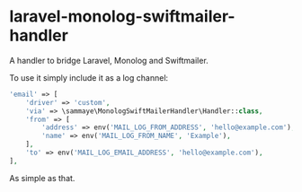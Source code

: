 # laravel-monolog-swiftmailer-handler

A handler to bridge Laravel, Monolog and Swiftmailer.

To use it simply include it as a log channel:

```php
'email' => [
    'driver' => 'custom',
    'via' => \sammaye\MonologSwiftMailerHandler\Handler::class,
    'from' => [
        'address' => env('MAIL_LOG_FROM_ADDRESS', 'hello@example.com'),
        'name' => env('MAIL_LOG_FROM_NAME', 'Example'),
    ],
    'to' => env('MAIL_LOG_EMAIL_ADDRESS', 'hello@example.com'),
],
```

As simple as that.

